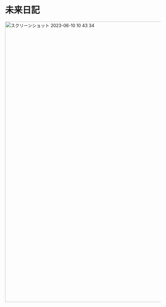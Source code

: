 # 未来日記
<img width="905" alt="スクリーンショット 2023-06-10 10 43 34" src="https://github.com/3tomcha/chatgptapi_gettingstarted/assets/15997287/a9c5612d-7062-4c47-9ed8-85ca1f99c9cd">
